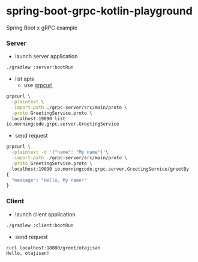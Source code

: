 # spring-boot-grpc-kotlin-playground

Spring Boot x gRPC example

### Server

- launch server application

```bash
./gradlew :server:bootRun
```

- list apis
  - use [grpcurl](https://formulae.brew.sh/formula/grpcurl)

```bash
grpcurl \
  -plaintext \
  -import-path ./grpc-server/src/main/proto \
  -proto GreetingService.proto \
  localhost:19090 list
io.morningcode.grpc.server.GreetingService
```

- send request

```bash
grpcurl \
  -plaintext -d '{"name": "My name"}'\
  -import-path ./grpc-server/src/main/proto \
  -proto GreetingService.proto \
  localhost:19090 io.morningcode.grpc.server.GreetingService/greetBy
{
  "message": "Hello, My name!"
}
```

### Client

- launch client application

```bash
./gradlew :client:bootRun
```

- send request

```bash
curl localhost:18080/greet/otajisan
Hello, otajisan!
```
